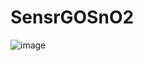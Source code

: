 # SensrGOSnO2
![image](https://github.com/user-attachments/assets/74b4fffc-bbe8-4895-bd04-5e01124f9eec)
